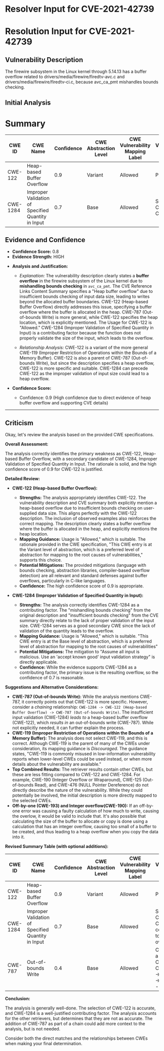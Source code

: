 # Resolver Input for CVE-2021-42739

# Resolution Input for CVE-2021-42739

## Vulnerability Description
The firewire subsystem in the Linux kernel through 5.14.13 has a buffer overflow related to drivers/media/firewire/firedtv-avc.c and drivers/media/firewire/firedtv-ci.c, because avc_ca_pmt mishandles bounds checking.

## Initial Analysis
# Summary
| CWE ID | CWE Name | Confidence | CWE Abstraction Level | CWE Vulnerability Mapping Label | CWE-Vulnerability Mapping Notes |
|---|---|---|---|---|---|
| CWE-122 | Heap-based Buffer Overflow | 0.9 | Variant | Allowed | Primary CWE |
| CWE-1284 | Improper Validation of Specified Quantity in Input | 0.7 | Base | Allowed | Secondary Candidate CWE |

## Evidence and Confidence

*   **Confidence Score:** 0.8
*   **Evidence Strength:** HIGH

- **Analysis and Justification:**  
  - *Explanation:* The vulnerability description clearly states a **buffer overflow** in the firewire subsystem of the Linux kernel due to **mishandling bounds checking** in `avc_ca_pmt`. The CVE Reference Links Content Summary specifies a "Heap buffer overflow" due to insufficient bounds checking of input data size, leading to writes beyond the allocated buffer boundaries. CWE-122 (Heap-based Buffer Overflow) directly addresses this issue, specifying a buffer overflow where the buffer is allocated in the heap. CWE-787 (Out-of-bounds Write) is more general, while CWE-122 specifies the heap location, which is explicitly mentioned. The Usage for CWE-122 is "Allowed." CWE-1284 (Improper Validation of Specified Quantity in Input) is a contributing factor because the function does not properly validate the size of the input, which leads to the overflow.
  
  - *Relationship Analysis:* CWE-122 is a variant of the more general CWE-119 (Improper Restriction of Operations within the Bounds of a Memory Buffer). CWE-122 is also a parent of CWE-787 (Out-of-bounds Write), but since the description specifies a heap overflow, CWE-122 is more specific and suitable. CWE-1284 can precede CWE-122 as the improper validation of input size could lead to a heap overflow.

- **Confidence Score:**  
  - Confidence: 0.9 (High confidence due to direct evidence of heap buffer overflow and supporting CVE details)
---

## Criticism
Okay, let's review the analysis based on the provided CWE specifications.

**Overall Assessment:**

The analysis correctly identifies the primary weakness as CWE-122, Heap-based Buffer Overflow, with a secondary candidate of CWE-1284, Improper Validation of Specified Quantity in Input. The rationale is solid, and the high confidence score of 0.9 for CWE-122 is justified.

**Detailed Review:**

*   **CWE-122 (Heap-based Buffer Overflow):**

    *   **Strengths:** The analysis appropriately identifies CWE-122. The vulnerability description and CVE summary both explicitly mention a heap-based overflow due to insufficient bounds checking on user-supplied data size. This aligns perfectly with the CWE-122 description. The inclusion of observed examples also reinforces the correct mapping. The description clearly states a buffer overflow where the buffer is allocated in the heap, and explicitly mentions the heap location.
    *   **Mapping Guidance:** Usage is "Allowed," which is suitable.  The rationale provided in the CWE specification, "This CWE entry is at the Variant level of abstraction, which is a preferred level of abstraction for mapping to the root causes of vulnerabilities," supports this choice.
    *   **Potential Mitigations:** The provided mitigations (language with bounds checking, abstraction libraries, compiler-based overflow detection) are all relevant and standard defenses against buffer overflows, particularly in C-like languages.
    *   **Confidence:** The high confidence score of 0.9 is appropriate.

*   **CWE-1284 (Improper Validation of Specified Quantity in Input):**

    *   **Strengths:** The analysis correctly identifies CWE-1284 as a contributing factor. The "mishandling bounds checking" from the original description and "insufficient bounds checking" from the CVE summary directly relate to the lack of proper validation of the input size.  CWE-1284 serves as a good secondary CWE since the lack of validation of the quantity leads to the overflow.
    *   **Mapping Guidance:** Usage is "Allowed," which is suitable. "This CWE entry is at the Base level of abstraction, which is a preferred level of abstraction for mapping to the root causes of vulnerabilities"
    *   **Potential Mitigations:** The mitigation to "Assume all input is malicious. Use an 'accept known good' input validation strategy" is directly applicable.
    *   **Confidence:** While the evidence supports CWE-1284 as a contributing factor, the primary issue is the resulting overflow, so the confidence of 0.7 is reasonable.

**Suggestions and Alternative Considerations:**

*   **CWE-787 (Out-of-bounds Write):** While the analysis mentions CWE-787, it correctly points out that CWE-122 is more specific. However, consider a *chaining* relationship: `CWE-1284 -> CWE-122 (Heap-based Buffer Overflow) -> CWE-787 (Out-of-bounds Write)`.  The insufficient input validation (CWE-1284) *leads to* a heap-based buffer overflow (CWE-122), which *results in* an out-of-bounds write (CWE-787). While not explicitly needed, it can further explain the process.
*   **CWE-119 (Improper Restriction of Operations within the Bounds of a Memory Buffer):** The analysis does not select CWE-119, and this is correct. Although CWE-119 is the parent of many of the CWEs under consideration, its mapping guidance is *Discouraged*. The guidance states, "CWE-119 is commonly misused in low-information vulnerability reports when lower-level CWEs could be used instead, or when more details about the vulnerability are available."
*   **Top Combined Results:** The retriever results contain other CWEs, but these are less fitting compared to CWE-122 and CWE-1284. For example, CWE-190 (Integer Overflow or Wraparound), CWE-125 (Out-of-bounds Read), and CWE-476 (NULL Pointer Dereference) do not directly describe the nature of the vulnerability. While they could potentially be involved, the initial description is more directly mapped to the selected CWEs.
*   **Off-by-one (CWE-193) and Integer overflow(CWE-190):** If an off-by-one error was causing a faulty calculation of how much to write, causing the overlow, it would be valid to include that. It's also possible that calculating the size of the buffer to allocate or copy is done using a calculation that has an integer overflow, causing too small of a buffer to be created, and thus leading to a heap overflow when you copy the data into it.

**Revised Summary Table (with optional additions):**

| CWE ID  | CWE Name                                  | Confidence | CWE Abstraction Level | CWE Vulnerability Mapping Label | CWE-Vulnerability Mapping Notes                                                                                                               |
| ------- | ----------------------------------------- | ---------- | ----------------------- | ------------------------------- | --------------------------------------------------------------------------------------------------------------------------------------------- |
| CWE-122 | Heap-based Buffer Overflow                | 0.9        | Variant                 | Allowed                         | Primary CWE                                                                                                                                   |
| CWE-1284 | Improper Validation of Specified Quantity in Input | 0.7        | Base                    | Allowed                         | Secondary Candidate CWE, contributes to heap overflow.  |
| CWE-787 | Out-of-bounds Write  | 0.4        | Base                    | Allowed                         | Contained in a Chain of CWEs: CWE-1284 -> CWE-122 -> CWE-787 - Optional.                                                        |

**Conclusion:**

The analysis is generally well-done. The selection of CWE-122 is accurate, and CWE-1284 is a well-justified contributing factor. The analysis accounts for the other retrievers, but determines that they are not as accurate. The addition of CWE-787 as part of a chain could add more context to the analysis, but is not needed.

Consider both the direct matches and the relationships between CWEs
when making your final determination.
        